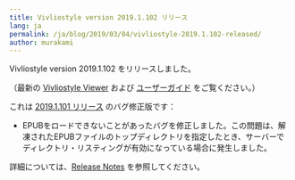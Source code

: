 ```yaml
---
title: Vivliostyle version 2019.1.102 リリース
lang: ja
permalink: /ja/blog/2019/03/04/vivliostyle-2019.1.102-released/
author: murakami
---
```


Vivliostyle version 2019.1.102 をリリースしました。

（最新の [Vivliostyle Viewer](https://vivliostyle.github.io/vivliostyle.js/viewer/vivliostyle-viewer.html) および [ユーザーガイド](https://vivliostyle.github.io/vivliostyle.js/docs/ja/) をご覧ください。）

これは [2019.1.101 リリース](https://vivliostyle.org/ja/blog/2019/02/27/vivliostyle-2019.1.101-released/) のバグ修正版です：

- EPUBをロードできないことがあったバグを修正しました。この問題は、解凍されたEPUBファイルのトップディレクトリを指定したとき、サーバーでディレクトリ・リスティングが有効になっている場合に発生しました。

詳細については、[Release Notes](https://github.com/vivliostyle/vivliostyle/releases) を参照してください。
